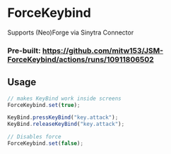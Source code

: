 # ForceKeybind

Supports (Neo)Forge via Sinytra Connector

### Pre-built: https://github.com/mitw153/JSM-ForceKeybind/actions/runs/10911806502

## Usage
```javascript
// makes KeyBind work inside screens
ForceKeybind.set(true);

KeyBind.pressKeyBind("key.attack");
KeyBind.releaseKeyBind("key.attack");

// Disables force
ForceKeybind.set(false);
```
